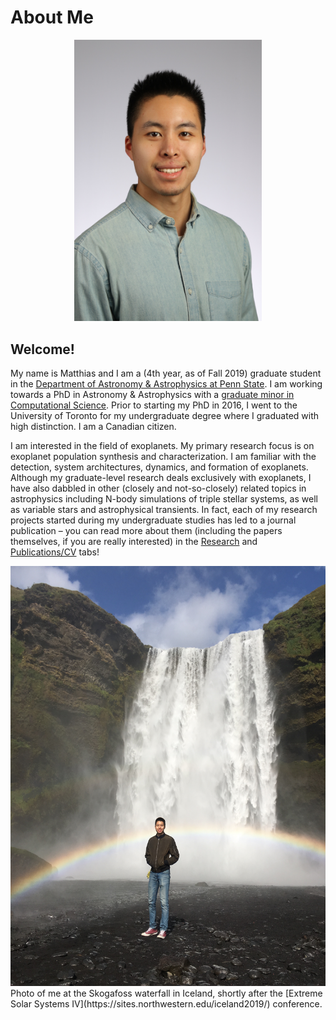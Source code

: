# About Me

<center><img src="/photos/AAS235_headshot1.JPG" alt="Photo of me taken at AAS 235" width="300"/></center>  

## Welcome!

My name is Matthias and I am a (4th year, as of Fall 2019) graduate student in the [Department of Astronomy & Astrophysics at Penn State](https://science.psu.edu/astro). I am working towards a PhD in Astronomy & Astrophysics with a [graduate minor in Computational Science](http://www.csci.psu.edu/minor.html). Prior to starting my PhD in 2016, I went to the University of Toronto for my undergraduate degree where I graduated with high distinction. I am a Canadian citizen.

I am interested in the field of exoplanets. My primary research focus is on exoplanet population synthesis and characterization. I am familiar with the detection, system architectures, dynamics, and formation of exoplanets. Although my graduate-level research deals exclusively with exoplanets, I have also dabbled in other (closely and not-so-closely) related topics in astrophysics including N-body simulations of triple stellar systems, as well as variable stars and astrophysical transients. In fact, each of my research projects started during my undergraduate studies has led to a journal publication – you can read more about them (including the papers themselves, if you are really interested) in the [Research](https://hematthi.github.io/research.html) and [Publications/CV](https://hematthi.github.io/publications_cv.html) tabs!


<center><img src="/photos/Iceland_Skogafoss_me1.JPG" alt="Photo of me in Iceland, August 2019" width="800"/></center>  
Photo of me at the Skogafoss waterfall in Iceland, shortly after the [Extreme Solar Systems IV](https://sites.northwestern.edu/iceland2019/) conference.
